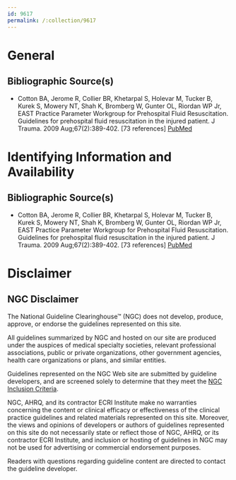 ```yaml
---
id: 9617
permalink: /:collection/9617
---
```


# General

## Bibliographic Source(s)

- Cotton BA, Jerome R, Collier BR, Khetarpal S, Holevar M, Tucker B, Kurek S, Mowery NT, Shah K, Bromberg W, Gunter OL, Riordan WP Jr, EAST Practice Parameter Workgroup for Prehospital Fluid Resuscitation. Guidelines for prehospital fluid resuscitation in the injured patient. J Trauma. 2009 Aug;67(2):389-402. [73 references] [ PubMed ](http://www.ncbi.nlm.nih.gov/entrez/query.fcgi?cmd=Retrieve&db=pubmed&dopt=Abstract&list_uids=19667896)

# Identifying Information and Availability

## Bibliographic Source(s)

- Cotton BA, Jerome R, Collier BR, Khetarpal S, Holevar M, Tucker B, Kurek S, Mowery NT, Shah K, Bromberg W, Gunter OL, Riordan WP Jr, EAST Practice Parameter Workgroup for Prehospital Fluid Resuscitation. Guidelines for prehospital fluid resuscitation in the injured patient. J Trauma. 2009 Aug;67(2):389-402. [73 references] [ PubMed ](http://www.ncbi.nlm.nih.gov/entrez/query.fcgi?cmd=Retrieve&db=pubmed&dopt=Abstract&list_uids=19667896)

# Disclaimer

## NGC Disclaimer

The National Guideline Clearinghouse™ (NGC) does not develop, produce, approve, or endorse the guidelines represented on this site.

All guidelines summarized by NGC and hosted on our site are produced under the auspices of medical specialty societies, relevant professional associations, public or private organizations, other government agencies, health care organizations or plans, and similar entities.

Guidelines represented on the NGC Web site are submitted by guideline developers, and are screened solely to determine that they meet the [NGC Inclusion Criteria](/help-and-about/summaries/inclusion-criteria).

NGC, AHRQ, and its contractor ECRI Institute make no warranties concerning the content or clinical efficacy or effectiveness of the clinical practice guidelines and related materials represented on this site. Moreover, the views and opinions of developers or authors of guidelines represented on this site do not necessarily state or reflect those of NGC, AHRQ, or its contractor ECRI Institute, and inclusion or hosting of guidelines in NGC may not be used for advertising or commercial endorsement purposes.

Readers with questions regarding guideline content are directed to contact the guideline developer.

